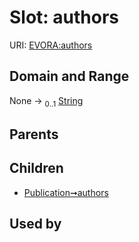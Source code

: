 
# Slot: authors



URI: [EVORA:authors](https://evora-project.eu/authors)


## Domain and Range

None &#8594;  <sub>0..1</sub> [String](types/String.md)

## Parents


## Children

 *  [Publication➞authors](Publication_authors.md)

## Used by

